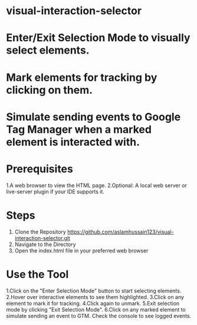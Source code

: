 # visual-interaction-selector

# Enter/Exit Selection Mode to visually select elements.
# Mark elements for tracking by clicking on them.
# Simulate sending events to Google Tag Manager when a marked element is interacted with.

# Prerequisites
1.A web browser to view the HTML page.
2.Optional: A local web server or live-server plugin if your IDE supports it.

# Steps
1. Clone the Repository
https://github.com/aslamhussain123/visual-interaction-selector.git
2. Navigate to the Directory
3. Open the index.html file in your preferred web browser

# Use the Tool
1.Click on the "Enter Selection Mode" button to start selecting elements.
2.Hover over interactive elements to see them highlighted.
3.Click on any element to mark it for tracking.
4.Click again to unmark.
5.Exit selection mode by clicking "Exit Selection Mode".
6.Click on any marked element to simulate sending an event to GTM. Check the console to see logged events.
